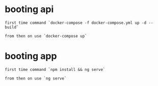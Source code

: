 # booting api

    first time command `docker-compose -f docker-compose.yml up -d --build`

    from then on use `docker-compose up`

# booting app

    first time command `npm install && ng serve`

    from then on use `ng serve`